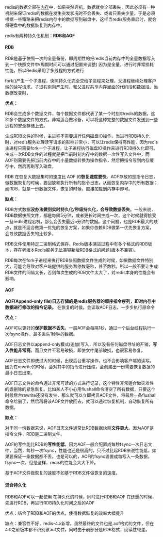 redis的数据全部在[内存](https://so.csdn.net/so/search?q=%E5%86%85%E5%AD%98&spm=1001.2101.3001.7020)中，如果突然宕机，数据就会全部丢失，因此必须有一种机制来保证redis的数据在发生突发状况时不会丢失、或者只丢失少量，于是必须根据一些策略来把redis内存中的数据写到磁盘中，这样当redis服务重启时，就会将硬盘中的数据恢复到内存中。

redis有两种持久化机制：**RDB和AOF**

#### RDB
RDB是基于快照一次的全量备份，即周期性的把redis当前内存中的全量数据写入到一个快照文件中(周期时间可以通过配置来调整)
因为是全量，进行时非常损耗性能，所以Redis采用了多线程的方式进行

fork()产生一个子进程，快照持久化完全交给子进程来处理，父进程继续处理客户端的读写请求。子进程刚刚产生时，和父进程共享内存里面的代码段和数据段。当数据改变时，

**优点：**

RDB会生成多个数据文件，每个数据文件都代表了某一个时刻中redis的数据，这种多个数据文件的方式，非常适合做冷备，可以将这种完整的数据文件发送到一些远程的安全存储上去。

生成RDB文件的时候，主进程不需要进行任何磁盘IO操作。当进行RDB持久化时，对redis服务处理读写请求的影响非常小，可以让redis保持高性能，因为redis主进程只需要fork一个子进程，让子进程执行磁盘IO操作来进行RDB持久化即可。生成一次RDB文件的过程就是把当前时刻内存中的数据一次性写入文件中，而AOF则需要先把当前内存中的小量数据转换为操作指令，然后把指令写到内存缓存中，然后再刷写入磁盘。

RDB 在恢复大数据集时的速度比 AOF 的**恢复速度要快**。AOF存放的是指令日志，做数据恢复的时候，要回放和执行所有的指令日志，从而恢复内存中的所有数据；而RDB，就是一份数据文件，恢复的时候，直接加载到内存中即可。

**缺点：**

RDB方式数据**没办法做到实时持久化/秒级持久化，会导致数据丢失**。一般来说，RDB数据快照文件，都是每隔5分钟，或者更长时间生成一次，这个时候就得接受一旦redis进程宕机，那么会丢失最近5分钟的数据。这个问题，也是RDB最大的缺点，就是不适合做第一优先的恢复方案，如果你依赖RDB做第一优先恢复方案，会导致数据丢失的比较多。

RDB文件使用特定二进制格式保存，Redis版本演进过程中有多个格式的RDB版本，存在老版本Redis服务无法兼容新版RDB格式的问题(版本不兼容)。

RDB每次在fork子进程来执行RDB快照数据文件生成的时候，如果数据文件特别大，可能会导致对客户端提供的服务暂停数毫秒，甚至数秒。所以一般不要让生成RDB文件的间隔太长，否则每次生成的RDB文件太大了，对redis本身的性能会有影响。

#### AOF
**AOF(Append-only file)日志存储的是redis服务器的顺序指令序列，即对内存中数据进行修改的指令记录。**
在恢复的时侯，会读取AOF日志，一步步执行原命令

**优点：**

AOF可以更好的**保护数据不丢失**，一般AOF会每隔1秒，通过一个后台线程执行一次fsync操作，最多丢失1秒钟的数据。

AOF日志文件以append-only模式(追加)写入，所以没有任何磁盘寻址的开销，**写入性能非常高**，而且文件不容易破损，即使文件尾部破损，也很容易修复。

AOF日志文件即使过大的时候，出现后台重写操作，也不会影响客户端的读写。因为在rewrite的时候，会对其中的指令进行压缩，会创建出一份需要恢复数据的最小日志出来。

AOF日志文件的命令通过非常可读的方式进行记录，这个特性非常适合做灾难性的误删除的紧急恢复。比如某人不小心用flushall命令清空了所有数据，只要这个时候后台rewrite还没有发生，那么就可以立即拷贝AOF文件，将最后一条flushall命令给删了，然后再将该AOF文件放回去，就可以通过恢复机制，自动恢复所有数据。

**缺点：**

对于同一份数据来说，AOF日志文件通常比RDB数据快照**文件更大**。因为AOF是指令文件，RDB是二进制文件。

AOF的写性能比RDB的**写性能低**，因为AOF一般会配置成每秒fsync一次日志文件，当然，每秒一次fsync，性能也还是很高的，只不过比起RDB来说性能低，如果要保证一条数据都不丢，也是可以的，AOF的fsync设置成每写入一条数据，fsync一次，但是这样，redis的性能会大大下降。

基于AOF文件做恢复的速度不如基于RDB文件做恢复的速度。

#### 混合持久化
RDB和AOF可以一起使用
在持久化的时候，同时进行RDB和AOF
在还愿的时候，先进行RDB，再进行RDB持久化时间之后的AOF

优点：结合了RDB和AOF的优点，使得数据恢复的效率大幅提升
    
缺点：兼容性不好，redis-4.x新增，虽然最终的文件也是.aof格式的文件，但在4.0之前版本都不识别该aof文件，同时由于前部分是RDB格式，阅读性较差。